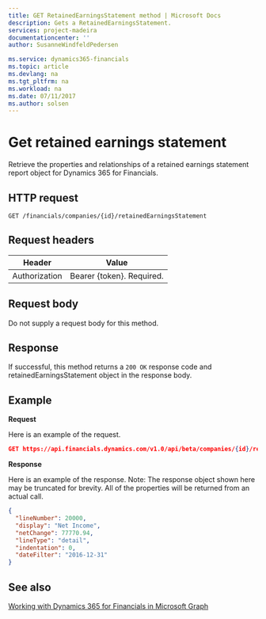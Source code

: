 ```yaml
---
title: GET RetainedEarningsStatement method | Microsoft Docs
description: Gets a RetainedEarningsStatement.
services: project-madeira
documentationcenter: ''
author: SusanneWindfeldPedersen

ms.service: dynamics365-financials
ms.topic: article
ms.devlang: na
ms.tgt_pltfrm: na
ms.workload: na
ms.date: 07/11/2017
ms.author: solsen
---
```


# Get retained earnings statement
Retrieve the properties and relationships of a retained earnings statement report object for Dynamics 365 for Financials.

## HTTP request
```
GET /financials/companies/{id}/retainedEarningsStatement
```

## Request headers
|Header|Value|
|------|-----|
|Authorization  |Bearer {token}. Required. |

## Request body
Do not supply a request body for this method.

## Response
If successful, this method returns a ```200 OK``` response code and retainedEarningsStatement object in the response body.

## Example

**Request**

Here is an example of the request.
```json
GET https://api.financials.dynamics.com/v1.0/api/beta/companies/{id}/retainedEarningsStatement?$orderby=lineNumber&$filter=dateFilter ge 2019-01-01 and dateFilter le 2020-12-31
```

**Response**

Here is an example of the response. Note: The response object shown here may be truncated for brevity. All of the properties will be returned from an actual call.

```json
{
  "lineNumber": 20000,
  "display": "Net Income",
  "netChange": 77770.94,
  "lineType": "detail",
  "indentation": 0,
  "dateFilter": "2016-12-31"   
}
```


## See also
[Working with Dynamics 365 for Financials in Microsoft Graph](../resources/dynamics_overview.md) 